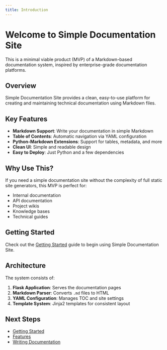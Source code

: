 ```yaml
---
title: Introduction
---
```


# Welcome to Simple Documentation Site

This is a minimal viable product (MVP) of a Markdown-based documentation system, inspired by enterprise-grade documentation platforms.

## Overview

Simple Documentation Site provides a clean, easy-to-use platform for creating and maintaining technical documentation using Markdown files.

## Key Features

- **Markdown Support**: Write your documentation in simple Markdown
- **Table of Contents**: Automatic navigation via YAML configuration
- **Python-Markdown Extensions**: Support for tables, metadata, and more
- **Clean UI**: Simple and readable design
- **Easy to Deploy**: Just Python and a few dependencies

## Why Use This?

If you need a simple documentation site without the complexity of full static site generators, this MVP is perfect for:

- Internal documentation
- API documentation
- Project wikis
- Knowledge bases
- Technical guides

## Getting Started

Check out the [Getting Started](getting-started.md) guide to begin using Simple Documentation Site.

## Architecture

The system consists of:

1. **Flask Application**: Serves the documentation pages
2. **Markdown Parser**: Converts `.md` files to HTML
3. **YAML Configuration**: Manages TOC and site settings
4. **Template System**: Jinja2 templates for consistent layout

## Next Steps

- [Getting Started](getting-started.md)
- [Features](features.md)
- [Writing Documentation](writing-docs.md)
